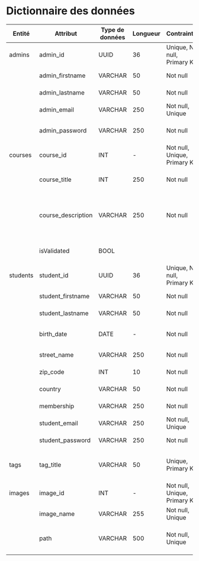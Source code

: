 # Dictionnaire des données

| Entité  | Attribut         | Type de données | Longueur | Contraintes                         | Description                                          | Exemple                                     |
|---------|------------------|-----------------|----------|--------------------------------------|------------------------------------------------------|--------------------------------------------|
| admins   | admin_id         | UUID            | 36       | Unique, Not null, Primary Key        | Identifiant unique de l'admin                        | "f47ac10b-58cc-4372-a567-0e02b2c3d479"     |
|          | admin_firstname        | VARCHAR         | 50       | Not null                             | Prénom de l'    istrateur                           | "Beatriz"                                   |
|          | admin_lastname         | VARCHAR         | 50       | Not null                             | Nom de famille de l'    istrateur                   | "Dupont"                                    |
|          | admin_email            | VARCHAR         | 250      | Not null, Unique                     | E-mail de l'administrateur                           | "admin-ecole@gmail.com"                     |
|          | admin_password         | VARCHAR         | 250      | Not null                             | Mot de passe de l'administrateur                     | "Azerty123!"                                |
| courses  | course_id         | INT            | -       |  Not null, Unique, Primary Key        | Identifiant unique de la formation              | 101     |
|          | course_title            | INT         | 250      | Not null                             | Titre du cours                                       | "Apprenez à programmer avec JavaScript"           |
|          | course_description            | VARCHAR         | 250      | Not null                             | Titre du cours                                       | "Maîtrisez les bases de la programmation JavaScript et sa logique de programmation en réalisant un site web dynamique"           |
|          | isValidated            | BOOL         |       |                             | Indique si la formation a été validé ou non                                        | true |
| students | student_id         | UUID            | 36       | Unique, Not null, Primary Key        | Identifiant unique de l'étudiant              | "8rfac10b-58cc-4372-a567-0e02b2c3d436"     |
|  | student_firstname        | VARCHAR         | 50       | Not null                             | Prénom de l'étudiant           | "Timothée"                                  |
|         | student_lastname         | VARCHAR         | 50       | Not null                             | Nom de famille de l'étudiant     | "Dupont"                                    |
|         | birth_date       | DATE            | -        | Not null                             | Date de naissance de l'étudiant                      | "1988-03-28"                                |
|         | street_name         | VARCHAR         | 250      | Not null                             | Numéro et nom de la rue                           | "42 rue Professeur Grignard"                                   |
|         | zip_code         | INT         | 10      | Not null                             | Code postale de l'adresse                            | 69007                                   |
|         | country         | VARCHAR         | 50      | Not null                             | Pays de l'adresse                          | "France"                                   |
|         | membership         | VARCHAR         | 250      | Not null                             | Type d'adhésion                           | "Free"                                   |
|         | student_email            | VARCHAR         | 250      | Not null, Unique                     | E-mail de l'étudiant                                 | "tim120@gmail.com"                          |
|         | student_password         | VARCHAR         | 250      | Not null                             | Mot de passe de l'étudiant                           | "Mar!po$a8Tra!c!on3rA"                                   |
| tags | tag_title         | VARCHAR            | 50       | Unique, Primary Key        | Titre de tag utilisé pour catégoriser une formation              | "Développement"     |
| images | image_id         | INT            | -       |  Not null, Unique, Primary Key        | Identifiant unique de l'image              | 206     |
|  | image_name         | VARCHAR          | 255       |  Not null, Unique        | Nom unique de l'image              | "intro js"     |
|  | path         | VARCHAR          | 500       |  Not null, Unique       | Chemin d'accès unique au fichier de l'image              | "/img/intro_js.jpg"     |